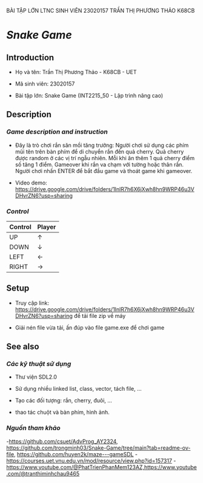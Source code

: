 BÀI TẬP LỚN LTNC SINH VIÊN 23020157 TRẦN THỊ PHƯƠNG THẢO K68CB
# ***Snake Game*** 

## **Introduction** 

+ Họ và tên: Trần Thị Phương Thảo - K68CB - UET

+ Mã sinh viên: 23020157

+ Bài tập lớn: Snake Game (INT2215_50 - Lập trình nâng cao) 

## **Description** 

### *Game description and instruction* 
- Đây là trò chơi rắn săn mồi tăng trưởng: Người chơi sử dụng các phím mũi tên trên bàn phím để di chuyển rắn đến quả cherry. Quả cherry được random ở các vị trí ngẫu nhiên. Mỗi khi ăn thêm 1 quả cherry điểm số tăng 1 điểm. Gameover khi rắn va chạm với tường hoặc thân rắn. Người chơi nhấn ENTER để bắt đầu game và thoát game khi gameover. 

- Video demo: https://drive.google.com/drive/folders/1InlR7h6X6jXwh8hn9WRP46u3VDHvrZN6?usp=sharing

### *Control* 

| Control | Player   |  
|---------|----------|
| UP      |     ↑    | 
| DOWN    |     ↓    | 
| LEFT    |     ←    | 
| RIGHT   |     →    | 

## **Setup** 
- Truy cập link: https://drive.google.com/drive/folders/1InlR7h6X6jXwh8hn9WRP46u3VDHvrZN6?usp=sharing để tải file zip về máy

- Giải nén file vừa tải,  ấn đúp vào file game.exe để chơi game

## **See also**  

### *Các kỹ thuật sử dụng*  
- Thư viện SDL2.0

- Sử dụng nhiều linked list, class, vector, tách file, ...

- Tạo các đối tượng: rắn, cherry, đuôi, ... 

- thao tác chuột và bàn phím, hình ảnh. 

### *Nguồn tham khảo* 
-https://github.com/csuet/AdvProg_AY2324, https://github.com/trongminh03/Snake-Game/tree/main?tab=readme-ov-file, https://github.com/huyen2k/maze---gameSDL
-https://courses.uet.vnu.edu.vn/mod/resource/view.php?id=157317
-https://www.youtube.com/@PhatTrienPhanMem123AZ,https://www.youtube.com/@tranthiminhchau9465
